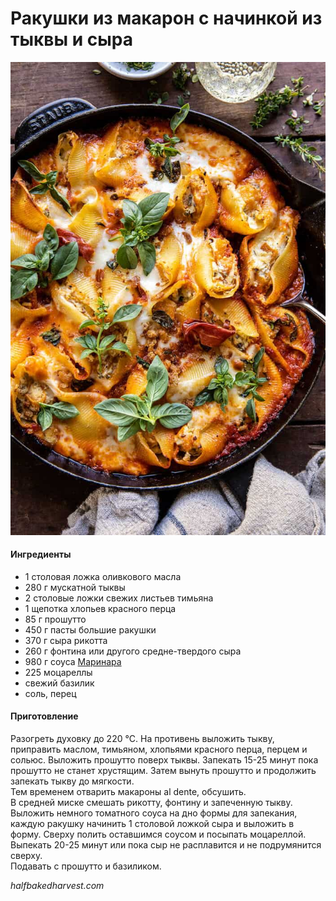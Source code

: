 # Ракушки из макарон с начинкой из тыквы и сыра

![Ракушки из макарон с начинкой из тыквы и сыра](../../pics/Butternut-Squash-and-Cheese-Stuffed-Pasta-Shells-6-700x1050.jpg)

#### Ингредиенты

* 1 столовая ложка оливкового масла
* 280 г мускатной тыквы
* 2 столовые ложки свежих листьев тимьяна
* 1 щепотка хлопьев красного перца
* 85 г прошутто
* 450 г пасты большие ракушки
* 370 г сыра рикотта
* 260 г фонтина или другого средне-твердого сыра
* 980 г соуса [Маринара](https://mars9n9.github.io/%D0%A1%D0%BE%D1%83%D1%81%D1%8B/marinara.html)
* 225 моцареллы
* свежий базилик
* соль, перец

#### Приготовление  

Разогреть духовку до 220 °C. На противень  выложить тыкву, приправить маслом, тимьяном, хлопьями красного перца, перцем и сольюс. Выложить прошутто поверх тыквы. Запекать 15-25 минут пока прошутто не станет хрустящим. Затем вынуть прошутто и продолжить запекать тыкву до мягкости.  
Тем временем отварить макароны al dente, обсушить.  
В средней миске смешать рикотту, фонтину и запеченную тыкву.  
Выложить немного томатного соуса на дно формы для запекания, каждую ракушку начинить 1 столовой ложкой сыра и выложить в форму. Сверху полить оставшимся соусом и посыпать моцареллой. Выпекать 20-25 минут или пока сыр не расплавится и не подрумянится сверху.  
Подавать с прошутто и базиликом.

*halfbakedharvest.com*
